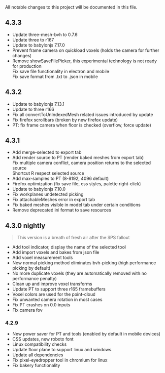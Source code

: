 All notable changes to this project will be documented in this file.

## 4.3.3
- Update three-mesh-bvh to 0.7.6
- Update three to r167
- Update to babylonjs 7.17.0
- Prevent frame camera on quickload voxels (holds the camera for further changes)
- Remove showSaveFilePicker, this experimental technology is not ready for production<br>
  Fix save file functionality in electron and mobile<br>
  Fix save format from .txt to .json in mobile

## 4.3.2
- Update to babylonjs 7.13.1
- Update to three r166
- Fix all convertToUnIndexedMesh related issues introduced by update
- Fix firefox scrollbars (broken by new firefox update)
- PT: fix frame camera when floor is checked (overflow, force update)

## 4.3.1
- Add merge-selected to export tab
- Add render source to PT (render baked meshes from export tab)<br>
  Fix multiple camera conflict, camera position returns to the selected source<br>
  Shortcut R respect selected source
- Add max-samples to PT (8-8192, 4096 default)
- Firefox optimization (fix save file, css styles, palette right-click)
- Update to babylonjs 7.10.0
- Fix workplanes undetected picking
- Fix attachableMeshes error in export tab
- Fix baked meshes visible in model tab under certain conditions
- Remove deprecated ini format to save resources

## 4.3.0 nightly
> This version is a breath of fresh air after the SPS fallout
- Add tool indicator, display the name of the selected tool
- Add import voxels and bakes from json file
- Add voxel measurement tools
- New normal picking method eliminates bvh-picking (high performance picking by default)
- No more duplicate voxels (they are automatically removed with no performance penalty)
- Clean up and improve voxel transforms
- Update PT to support three r165 framebuffers
- Voxel colors are used for the point-cloud
- Fix unwanted camera rotation in most cases
- Fix PT crashes on 0.0 inputs
- Fix camera fov

### 4.2.9
- New power saver for PT and tools (enabled by default in mobile devices)
- CSS updates, new roboto font
- Linux compatibility checks
- Update floor plane to support linux and windows
- Update all dependencies
- Fix pixel-eyedropper tool in chromium for linux
- Fix bakery functionality
